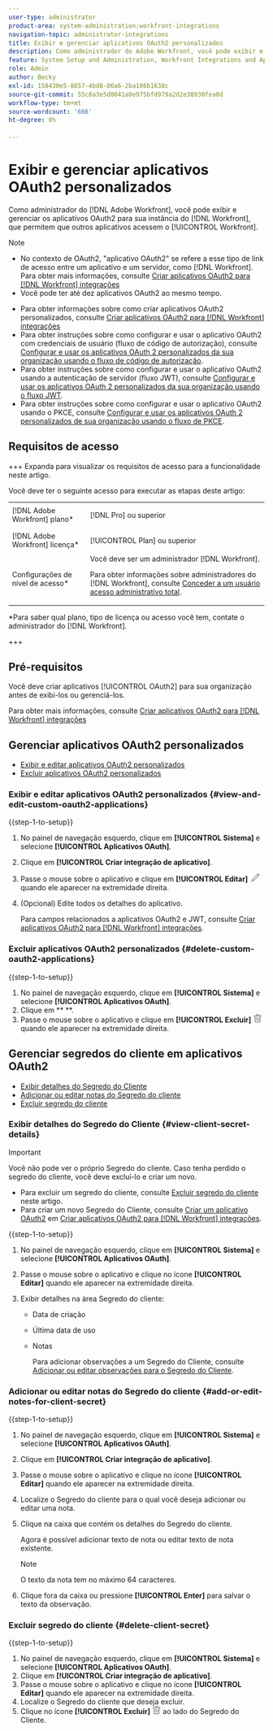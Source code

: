```yaml
---
user-type: administrator
product-area: system-administration;workfront-integrations
navigation-topic: administrator-integrations
title: Exibir e gerenciar aplicativos OAuth2 personalizados
description: Como administrador do Adobe Workfront, você pode exibir e gerenciar os aplicativos OAuth2 para sua instância do Workfront, que permitem que outros aplicativos acessem o Workfront.
feature: System Setup and Administration, Workfront Integrations and Apps
role: Admin
author: Becky
exl-id: 158430e5-8857-4bd8-86a6-2ba106b1638c
source-git-commit: 55c8a3e5d0041a0e975bfd979a2d2e38930fea8d
workflow-type: tm+mt
source-wordcount: '666'
ht-degree: 0%

---
```


# Exibir e gerenciar aplicativos OAuth2 personalizados

Como administrador do [!DNL Adobe Workfront], você pode exibir e gerenciar os aplicativos OAuth2 para sua instância do [!DNL Workfront], que permitem que outros aplicativos acessem o [!UICONTROL Workfront].

>[!NOTE]
>
>* No contexto de OAuth2, &quot;aplicativo OAuth2&quot; se refere a esse tipo de link de acesso entre um aplicativo e um servidor, como [!DNL Workfront]. Para obter mais informações, consulte [Criar aplicativos OAuth2 para [!DNL Workfront] integrações](../../administration-and-setup/configure-integrations/create-oauth-application.md)
>* Você pode ter até dez aplicativos OAuth2 ao mesmo tempo.

* Para obter informações sobre como criar aplicativos OAuth2 personalizados, consulte [Criar aplicativos OAuth2 para [!DNL Workfront] integrações](../../administration-and-setup/configure-integrations/create-oauth-application.md)
* Para obter instruções sobre como configurar e usar o aplicativo OAuth2 com credenciais de usuário (fluxo de código de autorização), consulte [Configurar e usar os aplicativos OAuth 2 personalizados da sua organização usando o fluxo de código de autorização](../../wf-api/api/oauth-app-code-token-flow.md).
* Para obter instruções sobre como configurar e usar o aplicativo OAuth2 usando a autenticação de servidor (fluxo JWT), consulte [Configurar e usar os aplicativos OAuth 2 personalizados da sua organização usando o fluxo JWT](../../wf-api/api/oauth-app-jwt-flow.md).
* Para obter instruções sobre como configurar e usar o aplicativo OAuth2 usando o PKCE, consulte [Configurar e usar os aplicativos OAuth 2 personalizados de sua organização usando o fluxo de PKCE](../../wf-api/api/oauth-app-pkce-flow.md).

## Requisitos de acesso

+++ Expanda para visualizar os requisitos de acesso para a funcionalidade neste artigo.

Você deve ter o seguinte acesso para executar as etapas deste artigo:

<table style="table-layout:auto"> 
 <col> 
 <col> 
 <tbody> 
  <tr> 
   <td role="rowheader">[!DNL Adobe Workfront] plano*</td> 
   <td> <p>[!DNL Pro] ou superior</p> </td> 
  </tr> 
  <tr> 
   <td role="rowheader">[!DNL Adobe Workfront] licença*</td> 
   <td> <p>[!UICONTROL Plan] ou superior</p> </td> 
  </tr> 
  <tr> 
   <td role="rowheader">Configurações de nível de acesso*</td> 
   <td> Você deve ser um administrador [!DNL Workfront]. </p>
    <p>Para obter informações sobre administradores do [!DNL Workfront], consulte <a href="../../administration-and-setup/add-users/configure-and-grant-access/grant-a-user-full-administrative-access.md" class="MCXref xref">Conceder a um usuário acesso administrativo total</a>.</p>
     </td> 
  </tr> 
 </tbody> 
</table>

&#42;Para saber qual plano, tipo de licença ou acesso você tem, contate o administrador do [!DNL Workfront].

+++

## Pré-requisitos

Você deve criar aplicativos [!UICONTROL OAuth2] para sua organização antes de exibi-los ou gerenciá-los.

Para obter mais informações, consulte [Criar aplicativos OAuth2 para [!DNL Workfront] integrações](../../administration-and-setup/configure-integrations/create-oauth-application.md)

## Gerenciar aplicativos OAuth2 personalizados

* [Exibir e editar aplicativos OAuth2 personalizados](#view-and-edit-custom-oauth2-applications)
* [Excluir aplicativos OAuth2 personalizados](#delete-custom-oauth2-applications)

### Exibir e editar aplicativos OAuth2 personalizados {#view-and-edit-custom-oauth2-applications}

{{step-1-to-setup}}

1. No painel de navegação esquerdo, clique em **[!UICONTROL Sistema]** e selecione **[!UICONTROL Aplicativos OAuth]**.
1. Clique em **[!UICONTROL Criar integração de aplicativo]**.
1. Passe o mouse sobre o aplicativo e clique em **[!UICONTROL Editar]** ![](assets/edit-icon.png) quando ele aparecer na extremidade direita.
1. (Opcional) Edite todos os detalhes do aplicativo.

   Para campos relacionados a aplicativos OAuth2 e JWT, consulte [Criar aplicativos OAuth2 para [!DNL Workfront] integrações](../../administration-and-setup/configure-integrations/create-oauth-application.md).

### Excluir aplicativos OAuth2 personalizados {#delete-custom-oauth2-applications}

{{step-1-to-setup}}

1. No painel de navegação esquerdo, clique em **[!UICONTROL Sistema]** e selecione **[!UICONTROL Aplicativos OAuth]**.
1. Clique em ** **.
1. Passe o mouse sobre o aplicativo e clique em **[!UICONTROL Excluir]** ![](assets/delete.png) quando ele aparecer na extremidade direita.

## Gerenciar segredos do cliente em aplicativos OAuth2

* [Exibir detalhes do Segredo do Cliente](#view-client-secret-details)
* [Adicionar ou editar notas do Segredo do cliente](#add-or-edit-notes-for-client-secret)
* [Excluir segredo do cliente](#delete-client-secret)

### Exibir detalhes do Segredo do Cliente {#view-client-secret-details}

>[!IMPORTANT]
>
>Você não pode ver o próprio Segredo do cliente. Caso tenha perdido o segredo do cliente, você deve excluí-lo e criar um novo.
>
>* Para excluir um segredo do cliente, consulte [Excluir segredo do cliente](#delete-client-secret) neste artigo.
>* Para criar um novo Segredo do Cliente, consulte [Criar um aplicativo OAuth2](../../administration-and-setup/configure-integrations/create-oauth-application.md#create) em [Criar aplicativos OAuth2 para [!DNL Workfront] integrações](../../administration-and-setup/configure-integrations/create-oauth-application.md).
>

{{step-1-to-setup}}

1. No painel de navegação esquerdo, clique em **[!UICONTROL Sistema]** e selecione **[!UICONTROL Aplicativos OAuth]**.
1. Passe o mouse sobre o aplicativo e clique no ícone **[!UICONTROL Editar]** quando ele aparecer na extremidade direita.
1. Exibir detalhes na área Segredo do cliente:

   * Data de criação
   * Última data de uso
   * Notas

     Para adicionar observações a um Segredo do Cliente, consulte [Adicionar ou editar observações para o Segredo do Cliente](#add-or-edit-notes-for-client-secret).

### Adicionar ou editar notas do Segredo do cliente {#add-or-edit-notes-for-client-secret}

{{step-1-to-setup}}

1. No painel de navegação esquerdo, clique em **[!UICONTROL Sistema]** e selecione **[!UICONTROL Aplicativos OAuth]**.
1. Clique em **[!UICONTROL Criar integração de aplicativo]**.
1. Passe o mouse sobre o aplicativo e clique no ícone **[!UICONTROL Editar]** quando ele aparecer na extremidade direita.
1. Localize o Segredo do cliente para o qual você deseja adicionar ou editar uma nota.
1. Clique na caixa que contém os detalhes do Segredo do cliente.

   Agora é possível adicionar texto de nota ou editar texto de nota existente.

   >[!NOTE]
   >
   >O texto da nota tem no máximo 64 caracteres.

1. Clique fora da caixa ou pressione **[!UICONTROL Enter]** para salvar o texto da observação.

### Excluir segredo do cliente {#delete-client-secret}

{{step-1-to-setup}}

1. No painel de navegação esquerdo, clique em **[!UICONTROL Sistema]** e selecione **[!UICONTROL Aplicativos OAuth]**.
1. Clique em **[!UICONTROL Criar integração de aplicativo]**.
1. Passe o mouse sobre o aplicativo e clique no ícone **[!UICONTROL Editar]** quando ele aparecer na extremidade direita.
1. Localize o Segredo do cliente que deseja excluir.
1. Clique no ícone **[!UICONTROL Excluir]** ![](assets/delete.png) ao lado do Segredo do Cliente.

